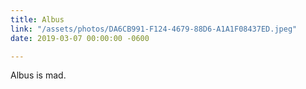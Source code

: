 ```yaml
---
title: Albus
link: "/assets/photos/DA6CB991-F124-4679-88D6-A1A1F08437ED.jpeg"
date: 2019-03-07 00:00:00 -0600

---
```

Albus is mad.